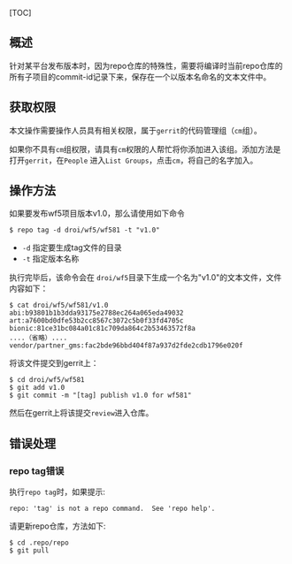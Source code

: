 [TOC]

## 概述

针对某平台发布版本时，因为repo仓库的特殊性，需要将编译时当前repo仓库的所有子项目的commit-id记录下来，保存在一个以版本名命名的文本文件中。

## 获取权限

本文操作需要操作人员具有相关权限，属于`gerrit`的代码管理组（`cm`组）。

如果你不具有`cm`组权限，请具有`cm`权限的人帮忙将你添加进入该组。添加方法是打开`gerrit`，在`People` 进入`List Groups`，点击`cm`，将自己的名字加入。

## 操作方法

如果要发布wf5项目版本v1.0，那么请使用如下命令

```
$ repo tag -d droi/wf5/wf581 -t "v1.0"
```

- `-d` 指定要生成tag文件的目录
- `-t` 指定版本名称

执行完毕后，该命令会在 `droi/wf5`目录下生成一个名为"v1.0"的文本文件，文件内容如下：

```
$ cat droi/wf5/wf581/v1.0
abi:b93801b1b3dda93175e2788ec264a065eda49032
art:a7600bd0dfe53b2cc8567c3072c5b0f33fd4705c
bionic:81ce31bc084a01c81c709da864c2b53463572f8a
....（省略）....
vendor/partner_gms:fac2bde96bbd404f87a937d2fde2cdb1796e020f
```

将该文件提交到gerrit上：

```
$ cd droi/wf5/wf581
$ git add v1.0
$ git commit -m "[tag] publish v1.0 for wf581"
```

然后在gerrit上将该提交`review`进入仓库。

## 错误处理

### repo tag错误

执行`repo tag`时，如果提示:

```
repo: 'tag' is not a repo command.  See 'repo help'.
```

请更新repo仓库，方法如下:

```
$ cd .repo/repo
$ git pull
```